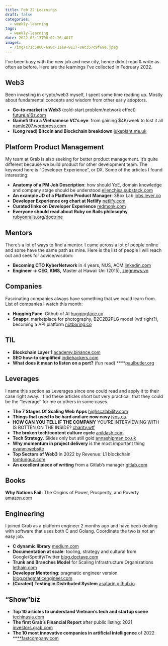 ```yaml
---
title: Feb'22 Learnings
draft: false
categories:
  - weekly-learning
tags:
  - weekly-learning
date: 2022-03-13T08:02:26.401Z
images:
  - /img/c71c5800-6a8c-11e9-9117-8ec357c9f69e.jpeg
---
```

I've been busy with the new job and new city, hence didn't read & write as often as before. Here are the learnings I've collected in February 2022.

## Web3

Been investing in crypto/web3 myself, I spent some time reading up. Mostly about fundamental concepts and wisdom from other early adoptors.

* **Go-to-market in Web3** (cold-start problem/network effect) [future.a16z.com](https://future.a16z.com/go-to-market-in-web3/)
* **Gamefi thru a Vietnamese VC’s eye**: from gaining $4K/week to lost it all [namle207.wordpress.com](https://namle207.wordpress.com/2022/02/11/a-long-recapped-my-first-year-diving-into-gamefi-as-an-everyday-player-and-individual-investor/)
* **(Long read) Bitcoin and Blockchain breakdown** [lukeplant.me.uk](https://lukeplant.me.uk/blog/posts/the-technological-case-against-bitcoin-and-blockchain/)

## Platform Product Management

My team at Grab is also seeking for better product management. It’s quite different because we build product for other development team. The keyword here is “Developer Experience”, or DX. Some of the articles I found interesting:

* **Anatomy of a PM Job Description**: how should YoE, domain knowledge and company stage should be understood [ellenchisa.substack.com](https://ellenchisa.substack.com/p/anatomy-of-a-pm-job-description?s=r)
* **An example JD of a Platform Product Manager**: 3Box Lab [jobs.lever.co](https://jobs.lever.co/3box/68e3cf44-5ee8-4b2a-b872-bca815bf5caf?lever-origin=applied&lever-source%5B%5D=Key%20Values)
* **Developer Experience org chart at Netlify** [netlify.com](https://www.netlify.com/blog/2021/01/06/developer-experience-at-netlify/)
* **Curated links on Developer Experience** [redmonk.com](https://redmonk.com/jgovernor/2022/02/21/what-is-developer-experience-a-roundup-of-links-and-goodness/)
* **Everyone should read about Ruby on Rails philosophy** [rubyonrails.org/doctrine](https://rubyonrails.org/doctrine)

## Mentors

There’s a lot of ways to find a mentor. I came across a lot of people online and some have the same path as mine. Here is the list of people I will reach out and seek for advice/wisdom:

* **Becoming CTO KyberNetwork** in 4 years, NUS, ACM [linkedin.com](https://www.linkedin.com/in/xuan-manh-le-910343113/)
* **Engineer → CEO, KMS,** Master at Hawaii Uni (2015), [zingnews.vn](https://zingnews.vn/tong-giam-doc-kms-technology-thanh-cong-phai-do-bang-gia-tri-tao-ra-post907051.html)

## Companies

Fascinating companies always have something that we could learn from. List of companies I watch this month:

* **Hugging Face**: Github of AI [huggingface.co](https://huggingface.co/)
* **Snappr**: marketplace for photography, B2C2B2PLG model (wtf right?), becoming a API platform [notboring.co](https://www.notboring.co/p/snappr-building-api-first-last?token=eyJ1c2VyX2lkIjo4MzU1MDM2LCJwb3N0X2lkIjo0ODUwMDMzNCwiXyI6IklZZVVCIiwiaWF0IjoxNjQ0NTAzOTIxLCJleHAiOjE2NDQ1MDc1MjEsImlzcyI6InB1Yi0xMDAyNSIsInN1YiI6InBvc3QtcmVhY3Rpb24ifQ.Z4LOmo5_AyhrO1SUkB1S5cLZKuhIYyeX2nK4NXaFg6w&s=r)

## TIL

* **Blockchain Layer 1** [academy.binance.com](https://academy.binance.com/en/articles/what-is-layer-1-in-blockchain)
* **SEO how-to simplified** [indiehackers.com](https://www.indiehackers.com/post/seo-checklist-for-1-person-teams-5503e9b5fc)
* **What does it mean to listen on a port?** (fun read) \*\*\*\*[paulbutler.org](https://paulbutler.org/2022/what-does-it-mean-to-listen-on-a-port/)

## Leverages

I name this section as Leverages since one could read and apply it to their case right away. I find these articles short but very practical, that they could be the “leverage” for me or others in some cases.

* **The 7 Stages Of Scaling Web Apps** [highscalability.com](http://highscalability.com/7-stages-scaling-web-apps)
* **Things that used to be hard and are now easy** [jvns.ca](https://jvns.ca/blog/2022/02/20/things-that-used-to-be-hard-and-are-now-easy/).
* **HOW CAN YOU TELL IF THE COMPANY** YOU’RE INTERVIEWING WITH IS ROTTEN ON THE INSIDE? [charity.wtf](https://charity.wtf/2022/01/29/how-can-you-tell-if-the-company-youre-interviewing-with-is-rotten-on-the-inside/)
* **The broken tech/content culture cycle** [anildash.com](https://anildash.com/2022/02/09/the-stupid-tech-content-culture-cycle/?utm_campaign=Level%20Up&utm_medium=email&utm_source=Revue%20newsletter)
* **Tech Strategy.** Slides only but still gold [annashipman.co.uk](https://www.annashipman.co.uk/jfdi/good-bad-tech-strategy.html?utm_campaign=Level%20Up&utm_medium=email&utm_source=Revue%20newsletter)
* **Why momentum in project delivery** is the most important thing [evanm.website](https://evanm.website/2022/02/momentum/)
* **Top Sectors of Web3** in 2022 by Revenue: L1 blockchain [tomtunguz.com](https://tomtunguz.com/where-is-there-value-in-crypto-today/)
* **An excellent piece of writing** from a Gitlab’s manager [gitlab.com](https://gitlab.com/gitlab-com/gl-infra/scalability/-/issues/1603)

## Books

**Why Nations Fail:** The Origins of Power, Prosperity, and Poverty [amazon.com](https://www.amazon.com/Why-Nations-Fail-Origins-Prosperity/dp/0307719227)

## Engineering

I joined Grab as a platform engineer 2 months ago and have been dealing with software that uses both C and Golang. Coordinate the two is not an easy job.

* **C dynamic library** [medium.com](https://medium.com/@bdov_/https-medium-com-bdov-c-dynamic-libraries-what-why-and-how-66cf777019a7)
* **Documentation at scale**: tooling, strategy and cultural from Google/Spotify/Twitter [blog.doctave.com](https://blog.doctave.com/2021/09/07/how-google-twitter-and-spotify-build-culture-of-documentation.html?utm_campaign=Grokking%20Newsletter&utm_medium=email&utm_source=Revue%20newsletter)
* **Trunk and Branches Model** for Scaling Infrastructure Organizations [lethain.com](https://lethain.com/trunk-and-branches/)
* **Developer Mentoring**: pragmatic engineer version [blog.pragmaticengineer.com](https://blog.pragmaticengineer.com/developers-mentoring-other-developers/)
* **(Curated) Testing in Distributed System** [asatarin.github.io](https://asatarin.github.io/testing-distributed-systems/?utm_source=programmingdigest&utm_medium=email&utm_campaign=459)

## “Show”biz

* **Top 10 articles to understand Vietnam’s tech and startup scene** [techinasia.com](https://www.techinasia.com/top-10-articles-understand-vietnam-tech-startup-scene)
* **The first Grab’s Financial Report** after public listing: 2021 [investors.grab.com](https://investors.grab.com/news-releases/news-release-details/grab-reports-fourth-quarter-and-full-year-2021-results)
* **The 10 most innovative companies in artificial intelligence** of 2022 **[**fastcompany.com](https://www.fastcompany.com/90724347/most-innovative-companies-artificial-intelligence-2022)